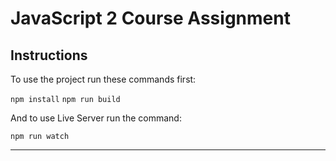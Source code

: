 # JavaScript 2 Course Assignment

## Instructions

To use the project run these commands first:

`npm install`
`npm run build`

And to use Live Server run the command:

`npm run watch`

---
